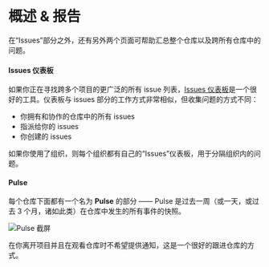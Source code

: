 # 概述 & 报告

在“Issues”部分之外，还有另外两个页面可帮助汇总整个仓库以及跨所有仓库中的问题。

#### Issues 仪表板

如果你正在寻找跨多个项目的更广泛的所有 issue 列表，[Issues 仪表板](https://github.com/issues)是一个很好的工具。仪表板与 issues 部分的工作方式非常相似，但收集问题的方式不同：

* 你拥有和协作的仓库中的所有 issues
* 指派给你的 issues
* 你创建的 issues

如果你使用了组织，则每个组织都有自己的“Issues”仪表板，用于分隔组织内的问题。

#### Pulse

每个仓库下面都有一个名为 **Pulse** 的部分 —— Pulse 是过去一周（或一天，或过去 3 个月，诸如此类）在仓库中发生的所有事件的快照。

![Pulse &#x622A;&#x5C4F;](https://guides.github.com/features/issues/pulse.png)

在你离开项目并且在观看仓库时不希望提供通知，这是一个很好的跟进仓库的方式。

